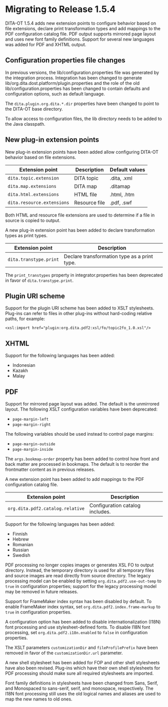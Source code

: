 # Migrating to Release 1.5.4

DITA-OT 1.5.4 adds new extension points to configure behavior based on file extensions, declare print transformation types and add mappings to the PDF configuration catalog file. PDF output supports mirrored page layout and uses new font family definitions. Support for several new languages was added for PDF and XHTML output.

## Configuration properties file changes

In previous versions, the lib/configuration.properties file was generated by the integration process. Integration has been changed to generate lib/org.dita.dost.platform/plugin.properties and the role of the old lib/configuration.properties has been changed to contain defaults and configuration options, such as default language.

The `dita.plugin.org.dita.*.dir` properties have been changed to point to the DITA-OT base directory.

To allow access to configuration files, the lib directory needs to be added to the Java classpath.

## New plug-in extension points

New plug-in extension points have been added allow configuring DITA-OT behavior based on file extensions.

|Extension point|Description|Default values|
|---------------|-----------|--------------|
|`dita.topic.extension`|DITA topic|.dita, .xml|
|`dita.map.extensions`|DITA map|.ditamap|
|`dita.html.extensions`|HTML file|.html, .htm|
|`dita.resource.extensions`|Resource file|.pdf, .swf|

Both HTML and resource file extensions are used to determine if a file in source is copied to output.

A new plug-in extension point has been added to declare transformation types as print types.

|Extension point|Description|
|---------------|-----------|
|`dita.transtype.print`|Declare transformation type as a print type.|

The `print_transtypes` property in integrator.properties has been deprecated in favor of `dita.transtype.print`.

## Plugin URI scheme

Support for the plugin URI scheme has been added to XSLT stylesheets. Plug-ins can refer to files in other plug-ins without hard-coding relative paths, for example:

```
<xsl:import href="plugin:org.dita.pdf2:xsl/fo/topic2fo_1.0.xsl"/>
```

## XHTML

Support for the following languages has been added:

-   Indonesian
-   Kazakh
-   Malay

## PDF

Support for mirrored page layout was added. The default is the unmirrored layout. The following XSLT configuration variables have been deprecated:

-   `page-margin-left`
-   `page-margin-right`

The following variables should be used instead to control page margins:

-   `page-margin-outside`
-   `page-margin-inside`

The `args.bookmap-order` property has been added to control how front and back matter are processed in bookmaps. The default is to reorder the frontmatter content as in previous releases.

A new extension point has been added to add mappings to the PDF configuration catalog file.

|Extension point|Description|
|---------------|-----------|
|`org.dita.pdf2.catalog.relative`|Configuration catalog includes.|

Support for the following languages has been added:

-   Finnish
-   Hebrew
-   Romanian
-   Russian
-   Swedish

PDF processing no longer copies images or generates XSL FO to output directory. Instead, the temporary directory is used for all temporary files and source images are read directly from source directory. The legacy processing model can be enabled by setting `org.dita.pdf2.use-out-temp` to `true` in configuration properties; support for the legacy processing model may be removed in future releases.

Support for FrameMaker index syntax has been disabled by default. To enable FrameMaker index syntax, set `org.dita.pdf2.index.frame-markup` to `true` in configuration properties.

A configuration option has been added to disable internationalization \(I18N\) font processing and use stylesheet-defined fonts. To disable I18N font processing, set `org.dita.pdf2.i18n.enabled` to `false` in configuration properties.

The XSLT parameters `customizationDir` and `fileProfilePrefix` have been removed in favor of the `customizationDir.url` parameter.

A new shell stylesheet has been added for FOP and other shell stylesheets have also been revised. Plug-ins which have their own shell stylesheets for PDF processing should make sure all required stylesheets are imported.

Font family definitions in stylesheets have been changed from Sans, Serif, and Monospaced to sans-serif, serif, and monospace, respectively. The I18N font processing still uses the old logical names and aliases are used to map the new names to old ones.

